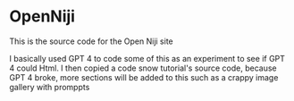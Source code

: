 # OpenNiji
This is the source code for the Open Niji site




I basically used GPT 4 to code some of this as an experiment to see if GPT 4 could Html. I then copied a code snow tutorial's source code, because GPT 4 broke, more sections will be added to this such as a crappy image gallery with promppts
